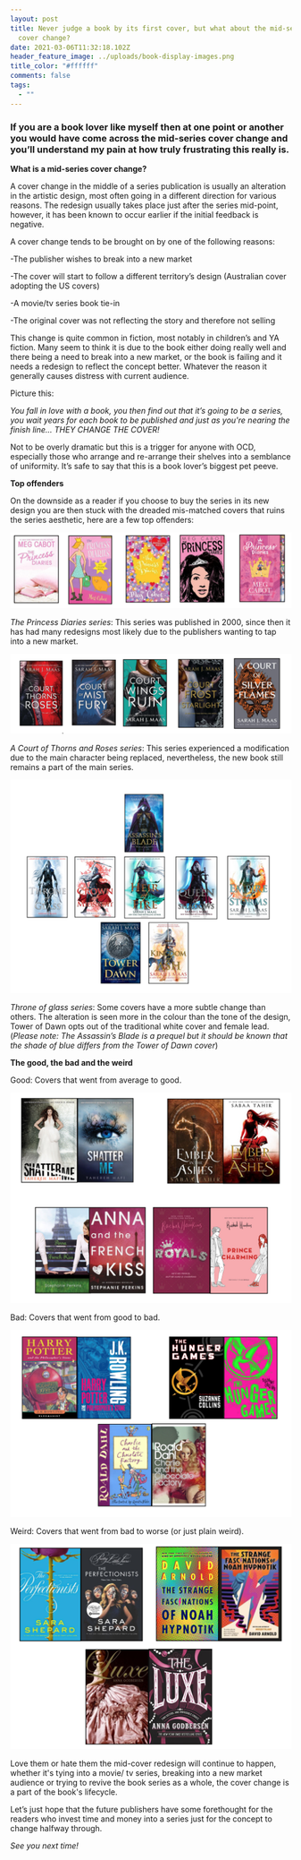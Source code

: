```yaml
---
layout: post
title: Never judge a book by its first cover, but what about the mid-series
  cover change?
date: 2021-03-06T11:32:18.102Z
header_feature_image: ../uploads/book-display-images.png
title_color: "#ffffff"
comments: false
tags:
  - ""
---
```

### **If you are a book lover like myself then at one point or another you would have come across the mid-series cover change and you’ll understand my pain at how truly frustrating this really is.**

**What is a mid-series cover change?**

A cover change in the middle of a series publication is usually an alteration in the artistic design, most often going in a different direction for various reasons. The redesign usually takes place just after the series mid-point, however, it has been known to occur earlier if the initial feedback is negative.

A cover change tends to be brought on by one of the following reasons:

\-The publisher wishes to break into a new market

\-The cover will start to follow a different territory’s design (Australian cover adopting the US covers)

\-A movie/tv series book tie-in

\-The original cover was not reflecting the story and therefore not selling

This change is quite common in fiction, most notably in children’s and YA fiction. Many seem to think it is due to the book either doing really well and there being a need to break into a new market, or the book is failing and it needs a redesign to reflect the concept better. Whatever the reason it generally causes distress with current audience.

Picture this:

*You fall in love with a book, you then find out that it’s going to be a series, you wait years for each book to be published and just as you're nearing the finish line… THEY CHANGE THE COVER!*  

Not to be overly dramatic but this is a trigger for anyone with OCD, especially those who arrange and re-arrange their shelves into a semblance of uniformity. It’s safe to say that this is a book lover’s biggest pet peeve.

**Top offenders**

On the downside as a reader if you choose to buy the series in its new design you are then stuck with the dreaded mis-matched covers that ruins the series aesthetic, here are a few top offenders:     



![](../uploads/princess-diaries-book-cover-images.png)



*The Princess Diaries series*: This series was published in 2000, since then it has had many redesigns most likely due to the publishers wanting to tap into a new market.



![](../uploads/acotar-book-cover-images.png)



*A Court of Thorns and Roses series*: This series experienced a modification due to the main character being replaced, nevertheless, the new book still remains a part of the main series. 

![](../uploads/tog-book-cover-images.png)



*Throne of glass series*: Some covers have a more subtle change than others. The alteration is seen more in the colour than the tone of the design, Tower of Dawn opts out of the traditional white cover and female lead. (*Please note: The Assassin’s Blade is a prequel but it should be known that the shade of blue differs from the Tower of Dawn cover*)



**The good, the bad and the weird**

Good: Covers that went from average to good.    

![](../uploads/good-book-covers.png)



Bad: Covers that went from good to bad.    

![](../uploads/bad-book-cover-images.png)

Weird: Covers that went from bad to worse (or just plain weird).

![](../uploads/weird-book-covers.png)



Love them or hate them the mid-cover redesign will continue to happen, whether it's tying into a movie/ tv series, breaking into a new market audience or trying to revive the book series as a whole, the cover change is a part of the book's lifecycle.

Let’s just hope that the future publishers have some forethought for the readers who invest time and money into a series just for the concept to change halfway through. 

*See you next time!*